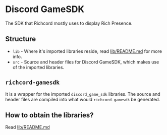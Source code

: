 # Discord GameSDK
The SDK that Richcord mostly uses to display Rich Presence.

## Structure
 - `lib` - Where it's imported libraries reside, read [lib/README.md](lib/README.md) for more info.
 - `src` - Source and header files for Discord GameSDK, which makes use of the imported libraries.

## `richcord-gamesdk`
It is a wrapper for the imported `discord_game_sdk` libraries. The source and header files are compiled into what would `richcord-gamesdk` be generated.

## How to obtain the libraries?
Read [lib/README.md](lib/README.md#how-to-get-them)